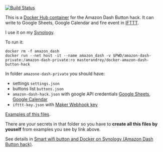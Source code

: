 [![Build Status](https://travis-ci.org/andgineer/docker-amazon-dash-button-hack.png)](https://travis-ci.org/angineer/docker-amazon-dash-button-hack)

This is a [Docker Hub container](https://cloud.docker.com/repository/registry-1.docker.io/andgineer/amazon-dash-button-hack) 
for the Amazon Dash Button hack.
It can write to Google Sheets, Google Calendar and fire event in [IFTTT](https://ifttt.com).

I use it on my [Synology](https://www.synology.com).

To run it:
```
docker rm -f amazon_dash
docker run --net host -it --name amazon_dash -v $PWD/amazon-dash-private:/amazon-dash-private:ro masterandrey/docker-amazon-dash-button-hack
```

In folder `amazone-dash-private` you should have:

* settings `settings.json` 
* buttons list `buttons.json` 
* `amazon-dash-hack.json` with google API credentials [Google Sheets](https://console.developers.google.com/start/api?id=sheets.googleapis.com), [Google Calendar](https://console.developers.google.com/start/api?id=calendar)
* `ifttt-key.json` with [Maker Webhook key](https://ifttt.com/services/maker_webhooks/settings)

[Examples of this files](https://github.com/andgineer/docker-amazon-dash-button-hack/tree/master/amazon-dash-private).

There are your secrets in that folder so you have to **create all this files by youself** from examples
you see by link above.

See details in [Smart wifi button and Docker on Synology (Amazon Dash Button hack)](https://sorokin.engineer/posts/en/amazon_dash_button_hack/).

